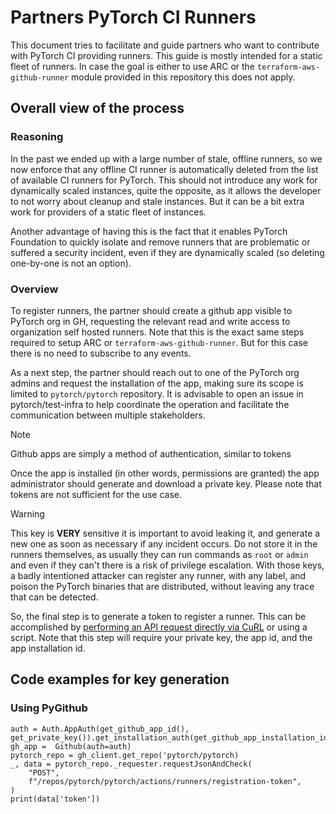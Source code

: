 # Partners PyTorch CI Runners

This document tries to facilitate and guide partners who want to contribute with PyTorch CI providing runners. This guide is mostly intended for a static fleet of runners. In case the goal is either to use ARC or the `terraform-aws-github-runner` module provided in this repository this does not apply.

## Overall view of the process

### Reasoning

In the past we ended up with a large number of stale, offline runners, so we now enforce that any offline CI runner is automatically deleted from the list of available CI runners for PyTorch. This should not introduce any work for dynamically scaled instances, quite the opposite, as it allows the developer to not worry about cleanup and stale instances. But it can be a bit extra work for providers of a static fleet of instances.

Another advantage of having this is the fact that it enables PyTorch Foundation to quickly isolate and remove runners that are problematic or suffered a security incident, even if they are dynamically scaled (so deleting one-by-one is not an option).

### Overview

To register runners, the partner should create a github app visible to PyTorch org in GH, requesting the relevant read and write access to organization self hosted runners. Note that this is the exact same steps required to setup ARC or `terraform-aws-github-runner`. But for this case there is no need to subscribe to any events.

As a next step, the partner should reach out to one of the PyTorch org admins and request the installation of the app, making sure its scope is limited to `pytorch/pytorch` repository. It is advisable to open an issue in pytorch/test-infra to help coordinate the operation and facilitate the communication between multiple stakeholders.

> [!NOTE]
> Github apps are simply a method of authentication, similar to tokens

Once the app is installed (in other words, permissions are granted) the app administrator should generate and download a private key. Please note that tokens are not sufficient for the use case.

> [!WARNING]
> This key is **VERY** sensitive it is important to avoid leaking it, and generate a new one as soon as necessary if any incident occurs.
> Do not store it in the runners themselves, as usually they can run commands as `root` or `admin` and even if they can't there is a risk of privilege escalation.
> With those keys, a badly intentioned attacker can register any runner, with any label, and poison the PyTorch binaries that are distributed, without leaving any trace that can be detected.

So, the final step is to generate a token to register a runner. This can be accomplished by [performing an API request directly via CuRL](https://docs.github.com/en/rest/actions/self-hosted-runners?apiVersion=2022-11-28#create-a-registration-token-for-a-repository) or using a script. Note that this step will require your private key, the app id, and the app installation id.

## Code examples for key generation

### Using PyGithub

```
auth = Auth.AppAuth(get_github_app_id(), get_private_key()).get_installation_auth(get_github_app_installation_id())
gh_app =  Github(auth=auth)
pytorch_repo = gh_client.get_repo('pytorch/pytorch)
_, data = pytorch_repo._requester.requestJsonAndCheck(
    "POST",
    f"/repos/pytorch/pytorch/actions/runners/registration-token",
)
print(data['token'])
```
